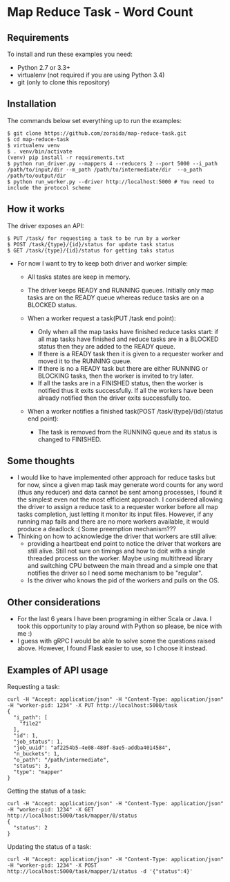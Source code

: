 Map Reduce Task - Word Count
=================================

Requirements
------------

To install and run these examples you need:

- Python 2.7 or 3.3+
- virtualenv (not required if you are using Python 3.4)
- git (only to clone this repository)

Installation
------------

The commands below set everything up to run the examples:

    $ git clone https://github.com/zoraida/map-reduce-task.git
    $ cd map-reduce-task
    $ virtualenv venv
    $ . venv/bin/activate
    (venv) pip install -r requirements.txt
    $ python run_driver.py --mappers 4 --reducers 2 --port 5000 --i_path /path/to/input/dir --m_path /path/to/intermediate/dir  --o_path /path/to/output/dir
    $ python run_worker.py --driver http://localhost:5000 # You need to include the protocol scheme

How it works
------------
The driver exposes an API:

    $ PUT /task/ for requesting a task to be run by a worker
    $ POST /task/{type}/{id}/status for update task status
    $ GET /task/{type}/{id}/status for getting taks status


- For now I want to try to keep both driver and worker simple:
  - All tasks states are keep in memory.
  - The driver keeps READY and RUNNING queues. Initially only map tasks are on the READY queue whereas
  reduce tasks are on a BLOCKED status. 
  - When a worker request a task(PUT /task end point):
    - Only when all the map tasks have finished reduce tasks start: if all map tasks have finished and reduce tasks are 
    in a BLOCKED status then they are added to the READY queue.
    - If there is a READY task then it is given to a requester worker and moved it to the RUNNING queue.
    - If there is no a READY task but there are either RUNNING or BLOCKING tasks, then the worker is invited to try later.
    - If all the tasks are in a FINISHED status, then the worker is notified thus it exits successfully. If all the
    workers have been already notified then the driver exits successfully too.

  - When a worker notifies a finished task(POST /task/{type}/{id}/status end point):
    - The task is removed from the RUNNING queue and its status is changed to FINISHED.
  
Some thoughts
-------------
- I would like to have implemented other approach for reduce tasks but for now, since a given map task may generate 
word counts for any word (thus any reducer) and data cannot be sent among processes, I found it the simplest even not 
the most efficient approach. I considered allowing the driver to assign a reduce task to a requester worker before all map tasks 
completion, just letting it monitor its input files. However, if any running map fails and there are no more workers
available, it would produce a deadlock :( Some preemption mechanism???
- Thinking on how to acknowledge the driver that workers are still alive:
  - providing a heartbeat end point to notice the driver that workers are still alive. Still not sure on
  timings and how to doit with a single threaded process on the worker. Maybe using multithread library and switching CPU
  between the main thread and a simple one that notifies the driver so I need some mechanism to be "regular".
  - Is the driver who knows the pid of the workers and pulls on the OS.

Other considerations
--------------------
- For the last 6 years I have been programing in either Scala or Java. I took this opportunity to play around with
Python so please, be nice with me :)
- I guess with gRPC I would be able to solve some the questions raised above. However, I found Flask easier to use, so 
I choose it instead.

Examples of API usage
---------------------

Requesting a task:
```
curl -H "Accept: application/json" -H "Content-Type: application/json" -H "worker-pid: 1234" -X PUT http://localhost:5000/task
{
  "i_path": [
    "file2"
  ],
  "id": 1,
  "job_status": 1,
  "job_uuid": "af2254b5-4e08-480f-8ae5-addba4014584",
  "n_buckets": 1,
  "o_path": "/path/intermediate",
  "status": 3,
  "type": "mapper"
}
```

Getting the status of a task:
```
curl -H "Accept: application/json" -H "Content-Type: application/json" -H "worker-pid: 1234" -X GET http://localhost:5000/task/mapper/0/status
{
  "status": 2
}
```

Updating the status of a task:

```
curl -H "Accept: application/json" -H "Content-Type: application/json" -H "worker-pid: 1234" -X POST http://localhost:5000/task/mapper/1/status -d '{"status":4}'
```